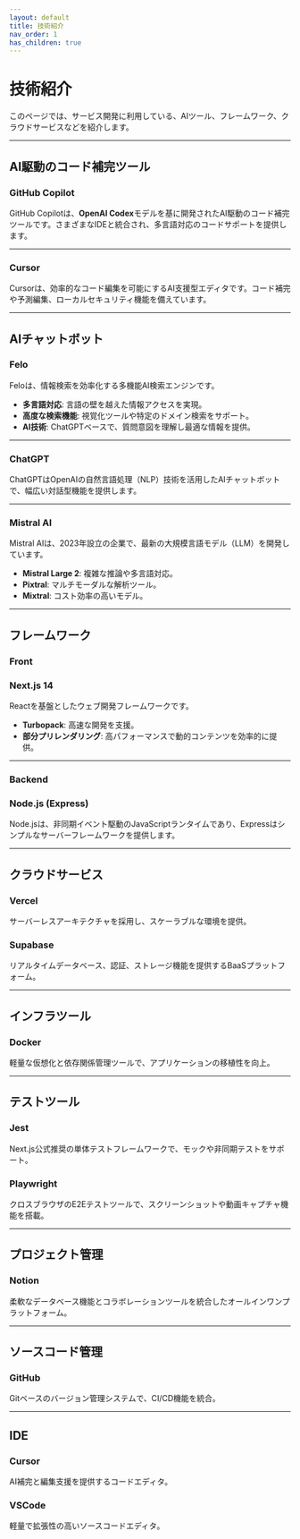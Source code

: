 ```yaml
---
layout: default
title: 技術紹介
nav_order: 1
has_children: true
---
```


# 技術紹介

このページでは、サービス開発に利用している、AIツール、フレームワーク、クラウドサービスなどを紹介します。

---

## **AI駆動のコード補完**ツール

### GitHub Copilot

GitHub Copilotは、**OpenAI Codex**モデルを基に開発されたAI駆動のコード補完ツールです。さまざまなIDEと統合され、多言語対応のコードサポートを提供します。

---

### Cursor

Cursorは、効率的なコード編集を可能にするAI支援型エディタです。コード補完や予測編集、ローカルセキュリティ機能を備えています。

---

## **AIチャットボット**

### Felo

Feloは、情報検索を効率化する多機能AI検索エンジンです。

- **多言語対応**: 言語の壁を越えた情報アクセスを実現。
- **高度な検索機能**: 視覚化ツールや特定のドメイン検索をサポート。
- **AI技術**: ChatGPTベースで、質問意図を理解し最適な情報を提供。

---

### ChatGPT

ChatGPTはOpenAIの自然言語処理（NLP）技術を活用したAIチャットボットで、幅広い対話型機能を提供します。

---

### Mistral AI

Mistral AIは、2023年設立の企業で、最新の大規模言語モデル（LLM）を開発しています。

- **Mistral Large 2**: 複雑な推論や多言語対応。
- **Pixtral**: マルチモーダルな解析ツール。
- **Mixtral**: コスト効率の高いモデル。

---

## **フレームワーク**

### Front

### Next.js 14

Reactを基盤としたウェブ開発フレームワークです。

- **Turbopack**: 高速な開発を支援。
- **部分プリレンダリング**: 高パフォーマンスで動的コンテンツを効率的に提供。

---

### Backend

### Node.js (Express)

Node.jsは、非同期イベント駆動のJavaScriptランタイムであり、Expressはシンプルなサーバーフレームワークを提供します。

---

## **クラウドサービス**

### Vercel

サーバーレスアーキテクチャを採用し、スケーラブルな環境を提供。

### Supabase

リアルタイムデータベース、認証、ストレージ機能を提供するBaaSプラットフォーム。

---

## **インフラツール**

### Docker

軽量な仮想化と依存関係管理ツールで、アプリケーションの移植性を向上。

---

## **テストツール**

### Jest

Next.js公式推奨の単体テストフレームワークで、モックや非同期テストをサポート。

### Playwright

クロスブラウザのE2Eテストツールで、スクリーンショットや動画キャプチャ機能を搭載。

---

## **プロジェクト管理**

### Notion

柔軟なデータベース機能とコラボレーションツールを統合したオールインワンプラットフォーム。

---

## **ソースコード管理**

### GitHub

Gitベースのバージョン管理システムで、CI/CD機能を統合。

---

## **IDE**

### Cursor

AI補完と編集支援を提供するコードエディタ。

### VSCode

軽量で拡張性の高いソースコードエディタ。